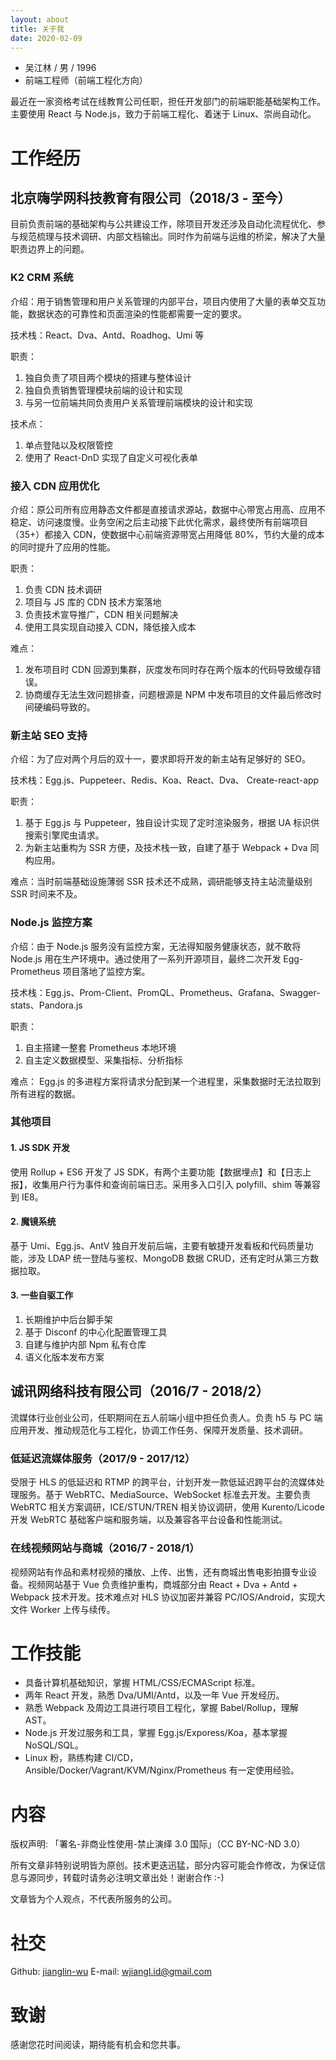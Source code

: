 ```yaml
---
layout: about
title: 关于我
date: 2020-02-09
---
```


 - 吴江林 / 男 / 1996
 - 前端工程师（前端工程化方向）

最近在一家资格考试在线教育公司任职，担任开发部门的前端职能基础架构工作。主要使用 React 与 Node.js，致力于前端工程化、着迷于 Linux、崇尚自动化。


# 工作经历

## 北京嗨学网科技教育有限公司（2018/3 - 至今）

目前负责前端的基础架构与公共建设工作，除项目开发还涉及自动化流程优化、参与规范梳理与技术调研、内部文档输出。同时作为前端与运维的桥梁，解决了大量职责边界上的问题。

### K2 CRM 系统
介绍：用于销售管理和用户关系管理的内部平台，项目内使用了大量的表单交互功能，数据状态的可靠性和页面渲染的性能都需要一定的要求。

技术栈：React、Dva、Antd、Roadhog、Umi 等

职责：
1. 独自负责了项目两个模块的搭建与整体设计
2. 独自负责销售管理模块前端的设计和实现
3. 与另一位前端共同负责用户关系管理前端模块的设计和实现

技术点：
1. 单点登陆以及权限管控
2. 使用了 React-DnD 实现了自定义可视化表单

### 接入 CDN 应用优化
介绍：原公司所有应用静态文件都是直接请求源站，数据中心带宽占用高、应用不稳定、访问速度慢。业务空闲之后主动接下此优化需求，最终使所有前端项目（35+）都接入 CDN，使数据中心前端资源带宽占用降低 80%，节约大量的成本的同时提升了应用的性能。

职责：
1. 负责 CDN 技术调研
2. 项目与 JS 库的 CDN 技术方案落地
2. 负责技术宣导推广，CDN 相关问题解决
3. 使用工具实现自动接入 CDN，降低接入成本

难点：
1. 发布项目时 CDN 回源到集群，灰度发布同时存在两个版本的代码导致缓存错误。
2. 协商缓存无法生效问题排查，问题根源是 NPM 中发布项目的文件最后修改时间硬编码导致的。

### 新主站 SEO 支持
介绍：为了应对两个月后的双十一，要求即将开发的新主站有足够好的 SEO。

技术栈：Egg.js、Puppeteer、Redis、Koa、React、Dva、 Create-react-app

职责：
1. 基于 Egg.js 与  Puppeteer，独自设计实现了定时渲染服务，根据 UA 标识供搜索引擎爬虫请求。
2. 为新主站重构为 SSR 方便，及技术栈一致，自建了基于  Webpack + Dva 同构应用。

难点：当时前端基础设施薄弱 SSR 技术还不成熟，调研能够支持主站流量级别 SSR 时间来不及。

### Node.js 监控方案
介绍：由于 Node.js 服务没有监控方案，无法得知服务健康状态，就不敢将 Node.js 用在生产环境中。通过使用了一系列开源项目，最终二次开发 Egg-Prometheus 项目落地了监控方案。

技术栈：Egg.js、Prom-Client、PromQL、Prometheus、Grafana、Swagger-stats、Pandora.js

职责：
1. 自主搭建一整套 Prometheus 本地环境
2. 自主定义数据模型、采集指标、分析指标

难点： Egg.js 的多进程方案将请求分配到某一个进程里，采集数据时无法拉取到所有进程的数据。

### 其他项目

#### 1. JS SDK 开发
使用 Rollup + ES6 开发了 JS SDK，有两个主要功能【数据埋点】和【日志上报】，收集用户行为事件和查询前端日志。采用多入口引入 polyfill、shim 等兼容到 IE8。

#### 2. 魔镜系统
基于 Umi、Egg.js、AntV 独自开发前后端，主要有敏捷开发看板和代码质量功能，涉及 LDAP 统一登陆与鉴权、MongoDB 数据 CRUD，还有定时从第三方数据拉取。

#### 3. 一些自驱工作
1. 长期维护中后台脚手架
2. 基于 Disconf 的中心化配置管理工具
3. 自建与维护内部 Npm 私有仓库
4. 语义化版本发布方案

## 诚讯网络科技有限公司（2016/7 - 2018/2）

流媒体行业创业公司，任职期间在五人前端小组中担任负责人。负责 h5 与 PC 端应用开发、推动规范化与工程化，协调工作任务、保障开发质量、技术调研。

### 低延迟流媒体服务（2017/9 - 2017/12）
受限于 HLS 的低延迟和 RTMP 的跨平台，计划开发一款低延迟跨平台的流媒体处理服务。基于 WebRTC、MediaSource、WebSocket 标准去开发。主要负责 WebRTC 相关方案调研，ICE/STUN/TREN 相关协议调研，使用 Kurento/Licode 开发 WebRTC 基础客户端和服务端，以及兼容各平台设备和性能测试。


### 在线视频网站与商城（2016/7 - 2018/1）
视频网站有作品和素材视频的播放、上传、出售，还有商城出售电影拍摄专业设备。视频网站基于 Vue 负责维护重构，商城部分由 React + Dva + Antd + Webpack 技术开发。技术难点对 HLS 协议加密并兼容 PC/IOS/Android，实现大文件 Worker 上传与续传。

# 工作技能

- 具备计算机基础知识，掌握 HTML/CSS/ECMAScript 标准。
- 两年 React 开发，熟悉 Dva/UMI/Antd，以及一年 Vue 开发经历。
- 熟悉 Webpack 及周边工具进行项目工程化，掌握 Babel/Rollup，理解 AST。
- Node.js 开发过服务和工具，掌握 Egg.js/Exporess/Koa，基本掌握 NoSQL/SQL。
- Linux 粉，熟练构建 CI/CD，Ansible/Docker/Vagrant/KVM/Nginx/Prometheus 有一定使用经验。

# 内容
版权声明: 「署名-非商业性使用-禁止演绎 3.0 国际」（CC BY-NC-ND 3.0）

所有文章非特别说明皆为原创。技术更迭迅猛，部分内容可能会作修改，为保证信息与源同步，转载时请务必注明文章出处！谢谢合作 :-)

文章皆为个人观点，不代表所服务的公司。


# 社交

Github: [jianglin-wu](https://github.com/jianglin-wu)
E-mail: [wjiangl.id@gmail.com](mailto:wjiangl.id@gmail.com)


# 致谢
感谢您花时间阅读，期待能有机会和您共事。
